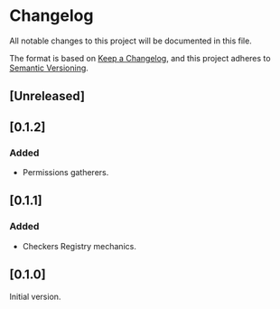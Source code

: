 # Changelog
All notable changes to this project will be documented in this file.

The format is based on [Keep a Changelog](https://keepachangelog.com/en/1.0.0/),
and this project adheres to [Semantic Versioning](https://semver.org/spec/v2.0.0.html).

## [Unreleased]

## [0.1.2]
### Added
- Permissions gatherers.

## [0.1.1]
### Added
- Checkers Registry mechanics.

## [0.1.0]
Initial version.
